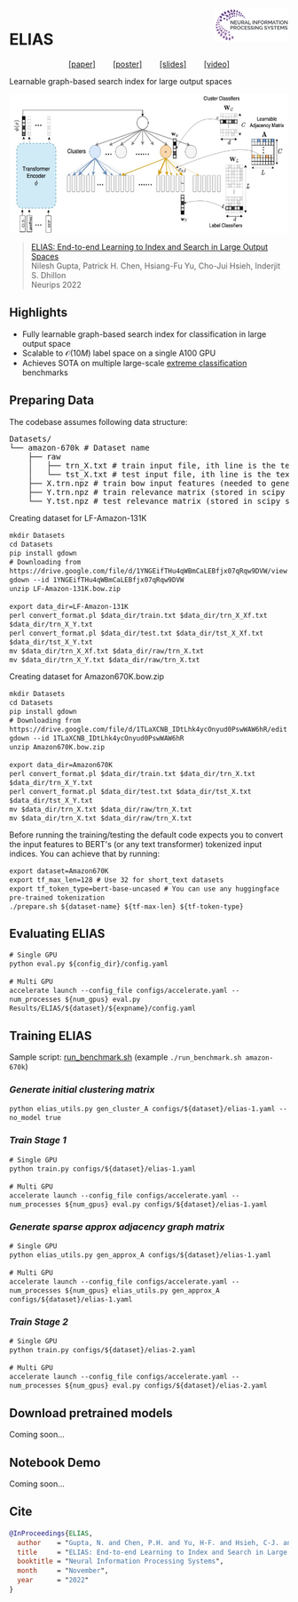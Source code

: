 <img src="media/neurips_logo.png" height="60" align="right"/>

# ELIAS
<p align="center">
    <a href="https://arxiv.org/pdf/2210.08410.pdf">[paper]</a>&nbsp&nbsp&nbsp&nbsp&nbsp&nbsp&nbsp
    <a href="https://nilesh2797.github.io/docs/posters/ELIAS%20-%20poster.pdf">[poster]</a>&nbsp&nbsp&nbsp&nbsp&nbsp&nbsp&nbsp
    <a href="https://nilesh2797.github.io/docs/ppts/ELIAS-slides.pdf">[slides]</a>&nbsp&nbsp&nbsp&nbsp&nbsp&nbsp&nbsp
    <a href="https://nips.cc/virtual/2022/poster/55386">[video]</a>
</p>

Learnable graph-based search index for large output spaces
<p align="center"><img src="media/elias_model.jpg" height="250"/></p>

> [ELIAS: End-to-end Learning to Index and Search in Large Output Spaces](https://arxiv.org/pdf/2210.08410.pdf) <br>
> Nilesh Gupta, Patrick H. Chen, Hsiang-Fu Yu, Cho-Jui Hsieh, Inderjit S. Dhillon <br>
> Neurips 2022

## Highlights
- Fully learnable graph-based search index for classification in large output space
- Scalable to $\mathcal{O}(10M)$ label space on a single A100 GPU
- Achieves SOTA on multiple large-scale [extreme classification](http://manikvarma.org/downloads/XC/XMLRepository.html) benchmarks
## Preparing Data
The codebase assumes following data structure: <br>
<pre>
Datasets/
└── amazon-670k # Dataset name
    ├── raw
    │   ├── trn_X.txt # train input file, ith line is the text input for ith data point
    │   └── tst_X.txt # test input file, ith line is the text input for ith data point
    ├── X.trn.npz # train bow input features (needed to generate initial clustering)
    ├── Y.trn.npz # train relevance matrix (stored in scipy sparse npz format), num_train x num_labels
    └── Y.tst.npz # test relevance matrix (stored in scipy sparse npz format), num_test x num_labels
</pre>

Creating dataset for LF-Amazon-131K
```
mkdir Datasets
cd Datasets
pip install gdown
# Downloading from https://drive.google.com/file/d/1YNGEifTHu4qWBmCaLEBfjx07qRqw9DVW/view
gdown --id 1YNGEifTHu4qWBmCaLEBfjx07qRqw9DVW
unzip LF-Amazon-131K.bow.zip

export data_dir=LF-Amazon-131K
perl convert_format.pl $data_dir/train.txt $data_dir/trn_X_Xf.txt $data_dir/trn_X_Y.txt
perl convert_format.pl $data_dir/test.txt $data_dir/tst_X_Xf.txt $data_dir/tst_X_Y.txt
mv $data_dir/trn_X_Xf.txt $data_dir/raw/trn_X.txt
mv $data_dir/trn_X_Y.txt $data_dir/raw/trn_X.txt

```

Creating dataset for Amazon670K.bow.zip
```
mkdir Datasets
cd Datasets
pip install gdown
# Downloading from https://drive.google.com/file/d/1TLaXCNB_IDtLhk4ycOnyud0PswWAW6hR/edit
gdown --id 1TLaXCNB_IDtLhk4ycOnyud0PswWAW6hR
unzip Amazon670K.bow.zip

export data_dir=Amazon670K
perl convert_format.pl $data_dir/train.txt $data_dir/trn_X.txt $data_dir/trn_X_Y.txt
perl convert_format.pl $data_dir/test.txt $data_dir/tst_X.txt $data_dir/tst_X_Y.txt
mv $data_dir/trn_X.txt $data_dir/raw/trn_X.txt
mv $data_dir/trn_X.txt $data_dir/raw/trn_X.txt
```

Before running the training/testing the default code expects you to convert the input features to BERT's (or any text transformer) tokenized input indices. You can achieve that by running:
```shell
export dataset=Amazon670K
export tf_max_len=128 # Use 32 for short_text datasets
export tf_token_type=bert-base-uncased # You can use any huggingface pre-trained tokenization
./prepare.sh ${dataset-name} ${tf-max-len} ${tf-token-type}
```
## Evaluating ELIAS
```shell
# Single GPU
python eval.py ${config_dir}/config.yaml

# Multi GPU
accelerate launch --config_file configs/accelerate.yaml --num_processes ${num_gpus} eval.py Results/ELIAS/${dataset}/${expname}/config.yaml
```
## Training ELIAS
Sample script: [run_benchmark.sh](./run_benchmark.sh) (example `./run_benchmark.sh amazon-670k`)
### *Generate initial clustering matrix*
```shell
python elias_utils.py gen_cluster_A configs/${dataset}/elias-1.yaml --no_model true
```
### *Train Stage 1*
```shell
# Single GPU
python train.py configs/${dataset}/elias-1.yaml

# Multi GPU
accelerate launch --config_file configs/accelerate.yaml --num_processes ${num_gpus} eval.py configs/${dataset}/elias-1.yaml
```
### *Generate sparse approx adjacency graph matrix*
```shell
# Single GPU
python elias_utils.py gen_approx_A configs/${dataset}/elias-1.yaml

# Multi GPU
accelerate launch --config_file configs/accelerate.yaml --num_processes ${num_gpus} elias_utils.py gen_approx_A configs/${dataset}/elias-1.yaml
```
### *Train Stage 2*
```shell
# Single GPU
python train.py configs/${dataset}/elias-2.yaml

# Multi GPU
accelerate launch --config_file configs/accelerate.yaml --num_processes ${num_gpus} eval.py configs/${dataset}/elias-2.yaml
```
## Download pretrained models
Coming soon...
## Notebook Demo
Coming soon...
## Cite
```bib
@InProceedings{ELIAS,
  author    = "Gupta, N. and Chen, P.H. and Yu, H-F. and Hsieh, C-J. and Dhillon, I.",
  title     = "ELIAS: End-to-end Learning to Index and Search in Large Output Spaces",
  booktitle = "Neural Information Processing Systems",
  month     = "November",
  year      = "2022"
}
```
